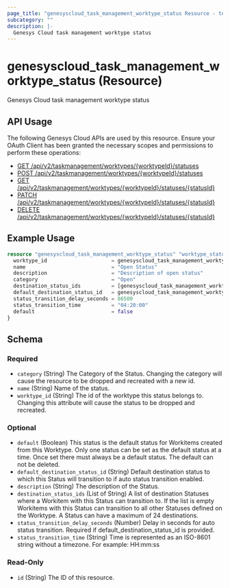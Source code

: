 ```yaml
---
page_title: "genesyscloud_task_management_worktype_status Resource - terraform-provider-genesyscloud"
subcategory: ""
description: |-
  Genesys Cloud task management worktype status
---
```

# genesyscloud_task_management_worktype_status (Resource)

Genesys Cloud task management worktype status

## API Usage
The following Genesys Cloud APIs are used by this resource. Ensure your OAuth Client has been granted the necessary scopes and permissions to perform these operations:

* [GET /api/v2/taskmanagement/worktypes/{worktypeId}/statuses](https://developer.genesys.cloud/devapps/api-explorer#get-api-v2-taskmanagement-worktypes--worktypeId--statuses)
* [POST /api/v2/taskmanagement/worktypes/{worktypeId}/statuses](https://developer.genesys.cloud/devapps/api-explorer#post-api-v2-taskmanagement-worktypes--worktypeId--statuses)
* [GET /api/v2/taskmanagement/worktypes/{worktypeId}/statuses/{statusId}](https://developer.genesys.cloud/devapps/api-explorer#get-api-v2-taskmanagement-worktypes--worktypeId--statuses--statusId-)
* [PATCH /api/v2/taskmanagement/worktypes/{worktypeId}/statuses/{statusId}](https://developer.genesys.cloud/devapps/api-explorer#patch-api-v2-taskmanagement-worktypes--worktypeId--statuses--statusId-)
* [DELETE /api/v2/taskmanagement/worktypes/{worktypeId}/statuses/{statusId}](https://developer.genesys.cloud/devapps/api-explorer#delete-api-v2-taskmanagement-worktypes--worktypeId--statuses--statusId-)



## Example Usage

```terraform
resource "genesyscloud_task_management_worktype_status" "worktype_status" {
  worktype_id                     = genesyscloud_task_management_worktype.example.id
  name                            = "Open Status"
  description                     = "Description of open status"
  category                        = "Open"
  destination_status_ids          = [genesyscloud_task_management_worktype_status.status1.id, genesyscloud_task_management_worktype_status.status2.id]
  default_destination_status_id   = genesyscloud_task_management_worktype_status.status1.id
  status_transition_delay_seconds = 86500
  status_transition_time          = "04:20:00"
  default                         = false
}
```

<!-- schema generated by tfplugindocs -->
## Schema

### Required

- `category` (String) The Category of the Status. Changing the category will cause the resource to be dropped and recreated with a new id.
- `name` (String) Name of the status.
- `worktype_id` (String) The id of the worktype this status belongs to. Changing this attribute will cause the status to be dropped and recreated.

### Optional

- `default` (Boolean) This status is the default status for Workitems created from this Worktype. Only one status can be set as the default status at a time. Once set there must always be a default status. The default can not be deleted.
- `default_destination_status_id` (String) Default destination status to which this Status will transition to if auto status transition enabled.
- `description` (String) The description of the Status.
- `destination_status_ids` (List of String) A list of destination Statuses where a Workitem with this Status can transition to. If the list is empty Workitems with this Status can transition to all other Statuses defined on the Worktype. A Status can have a maximum of 24 destinations.
- `status_transition_delay_seconds` (Number) Delay in seconds for auto status transition. Required if default_destination_status_id is provided.
- `status_transition_time` (String) Time is represented as an ISO-8601 string without a timezone. For example: HH:mm:ss

### Read-Only

- `id` (String) The ID of this resource.

